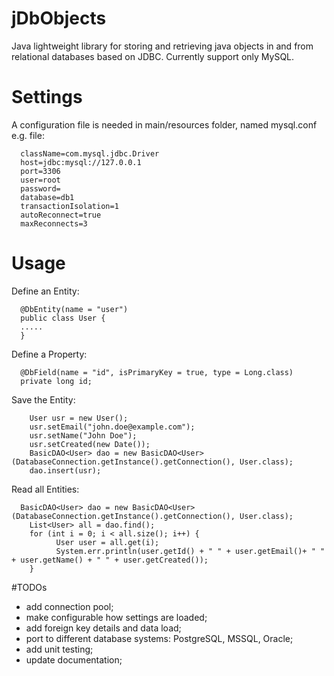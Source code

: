 # jDbObjects
Java lightweight library for storing and retrieving java objects in and from relational databases based on JDBC. Currently support only MySQL.

# Settings
A configuration file is needed in main/resources folder, named mysql.conf
e.g. file:

      className=com.mysql.jdbc.Driver
      host=jdbc:mysql://127.0.0.1
      port=3306
      user=root
      password=
      database=db1
      transactionIsolation=1
      autoReconnect=true
      maxReconnects=3

# Usage

Define an Entity:

      @DbEntity(name = "user")
      public class User {
      .....
      }

Define a Property:

      @DbField(name = "id", isPrimaryKey = true, type = Long.class)
      private long id;

Save the Entity:

	    User usr = new User();
	    usr.setEmail("john.doe@example.com");
	    usr.setName("John Doe");
	    usr.setCreated(new Date());
	    BasicDAO<User> dao = new BasicDAO<User>(DatabaseConnection.getInstance().getConnection(), User.class);
	    dao.insert(usr);
	    
Read all Entities:

      BasicDAO<User> dao = new BasicDAO<User>(DatabaseConnection.getInstance().getConnection(), User.class);
	    List<User> all = dao.find();
	    for (int i = 0; i < all.size(); i++) {
		      User user = all.get(i);
		      System.err.println(user.getId() + " " + user.getEmail()+ " " + user.getName() + " " + user.getCreated());
	    }
	    
#TODOs
- add connection pool;
- make configurable how settings are loaded;
- add foreign key details and data load;
- port to different database systems: PostgreSQL, MSSQL, Oracle;
- add unit testing;
- update documentation;
